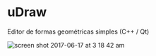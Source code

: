 # uDraw
Editor de formas geométricas simples (C++ / Qt)

![screen shot 2017-06-17 at 3 18 42 am](https://user-images.githubusercontent.com/12216463/27250690-b4ffb72e-530b-11e7-867e-839553e381c2.png)



